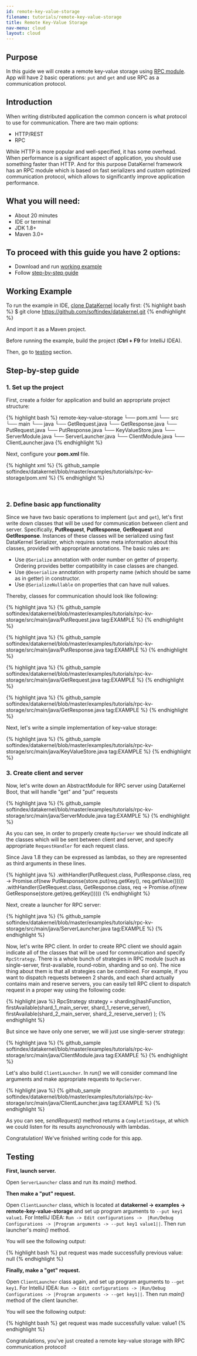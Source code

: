 ```yaml
---
id: remote-key-value-storage
filename: tutorials/remote-key-value-storage
title: Remote Key-Value Storage
nav-menu: cloud
layout: cloud
---
```

## Purpose
In this guide we will create a remote key-value storage using [RPC module](/docs/cloud/rpc.html). 
App will have 2 basic operations: `put` and `get` and use RPC as a communication protocol.

## Introduction
When writing distributed application the common concern is what protocol to use for communication. There are two main 
options:

* HTTP/REST
* RPC

While HTTP is more popular and well-specified, it has some overhead. When performance is a significant aspect of application, 
you should use something faster than HTTP. And for this purpose DataKernel framework has an RPC module which is based on 
fast serializers and custom optimized communication protocol, which allows to significantly improve application performance.

## What you will need:

* About 20 minutes
* IDE or terminal
* JDK 1.8+
* Maven 3.0+

## To proceed with this guide you have 2 options:

* Download and run [working example](#working-example)
* Follow [step-by-step guide](#step-by-step-guide)

## Working Example

To run the example in IDE, [clone DataKernel](https://github.com/softindex/datakernel.git) locally first:
{% highlight bash %}
$ git clone https://github.com/softindex/datakernel.git
{% endhighlight %} 

And import it as a Maven project.

                                                                
Before running the example, build the project (**Ctrl + F9** for IntelliJ IDEA).

Then, go to [testing](#testing) section.

## Step-by-step guide
### 1. Set up the project
First, create a folder for application and build an appropriate project structure:

{% highlight bash %}
remote-key-value-storage
└── pom.xml
└── src
    └── main
        └── java
            └── GetRequest.java
            └── GetResponse.java
            └── PutRequest.java
            └── PutResponse.java
            └── KeyValueStore.java
            └── ServerModule.java
            └── ServerLauncher.java
            └── ClientModule.java
            └── ClientLauncher.java
{% endhighlight %}


Next, configure your **pom.xml** file.

{% highlight xml %}
{% github_sample softindex/datakernel/blob/master/examples/tutorials/rpc-kv-storage/pom.xml %}
{% endhighlight %}

<br>

### 2. Define basic app functionality
Since we have two basic operations to implement (`put` and `get`), let's first write down classes that will be used for 
communication between client and server. Specifically, **PutRequest**, **PutResponse**, **GetRequest** and **GetResponse**. 
Instances of these classes will be serialized using fast DataKernel Serializer, which requires some meta information 
about this classes, provided with appropriate annotations. The basic rules are:

* Use `@Serialize` annotation with order number on getter of property. Ordering provides better compatibility in case 
classes are changed.
* Use `@Deserialize` annotation with property name (which should be same as in getter) in constructor.
* Use `@SerializeNullable` on properties that can have null values.

Thereby, classes for communication should look like following:

{% highlight java %}
{% github_sample softindex/datakernel/blob/master/examples/tutorials/rpc-kv-storage/src/main/java/PutRequest.java tag:EXAMPLE %}
{% endhighlight %}

{% highlight java %}
{% github_sample softindex/datakernel/blob/master/examples/tutorials/rpc-kv-storage/src/main/java/PutResponse.java tag:EXAMPLE %}
{% endhighlight %}

{% highlight java %}
{% github_sample softindex/datakernel/blob/master/examples/tutorials/rpc-kv-storage/src/main/java/GetRequest.java tag:EXAMPLE %}
{% endhighlight %}

{% highlight java %}
{% github_sample softindex/datakernel/blob/master/examples/tutorials/rpc-kv-storage/src/main/java/GetResponse.java tag:EXAMPLE %}
{% endhighlight %}

Next, let's write a simple implementation of key-value storage:

{% highlight java %}
{% github_sample softindex/datakernel/blob/master/examples/tutorials/rpc-kv-storage/src/main/java/KeyValueStore.java tag:EXAMPLE %}
{% endhighlight %}

### 3. Create client and server 

Now, let's write down an AbstractModule for RPC server using DataKernel Boot, that will handle "get" and "put" requests 


{% highlight java %}
{% github_sample softindex/datakernel/blob/master/examples/tutorials/rpc-kv-storage/src/main/java/ServerModule.java tag:EXAMPLE %}
{% endhighlight %}


As you can see, in order to properly create `RpcServer` we should indicate all the classes which will be sent between 
client and server, and specify appropriate `RequestHandler` for each request class.

Since Java 1.8 they can be expressed as lambdas, so they are represented as third arguments in these lines.

{% highlight java %}
.withHandler(PutRequest.class, PutResponse.class, req -> Promise.of(new PutResponse(store.put(req.getKey(), req.getValue()))))
.withHandler(GetRequest.class, GetResponse.class, req -> Promise.of(new GetResponse(store.get(req.getKey()))))
{% endhighlight %}

Next, create a launcher for RPC server:

{% highlight java %}
{% github_sample softindex/datakernel/blob/master/examples/tutorials/rpc-kv-storage/src/main/java/ServerLauncher.java tag:EXAMPLE %}
{% endhighlight %}

Now, let's write RPC client. In order to create RPC client we should again indicate all of the classes that will be used 
for communication and specify `RpcStrategy`. There is a whole bunch of strategies in RPC module (such as single-server, 
first-available, round-robin, sharding and so on). The nice thing about them is that all strategies can be combined. For 
example, if you want to dispatch requests between 2 shards, and each shard actually contains main and reserve servers, 
you can easily tell RPC client to dispatch request in a proper way using the following code:

{% highlight java %}
RpcStrategy strategy = sharding(hashFunction,
    firstAvailable(shard_1_main_server, shard_1_reserve_server),
    firstAvailable(shard_2_main_server, shard_2_reserve_server)
);
{% endhighlight %}

But since we have only one server, we will just use single-server strategy:

{% highlight java %}
{% github_sample softindex/datakernel/blob/master/examples/tutorials/rpc-kv-storage/src/main/java/ClientModule.java tag:EXAMPLE %}
{% endhighlight %}

Let's also build `ClientLauncher`. In *run()* we will consider command line arguments and make appropriate requests
to `RpcServer`.

{% highlight java %}
{% github_sample softindex/datakernel/blob/master/examples/tutorials/rpc-kv-storage/src/main/java/ClientLauncher.java tag:EXAMPLE %}
{% endhighlight %}

As you can see, *sendRequest()* method returns a `CompletionStage`, at which we could listen for its results asynchronously 
with lambdas.

Congratulation! We've finished writing code for this app.

## Testing

**First, launch server.**

Open `ServerLauncher` class and run its *main()* method.

**Then make a "put" request.**

Open `ClientLauncher` class, which is located at **datakernel -> examples -> remote-key-value-storage**
and set up program arguments to `--put key1 value1`. For IntelliJ IDEA: `Run -> Edit configurations -> 
|Run/Debug Configurations -> |Program arguments -> --put key1 value1||`. Then run launcher's *main()* method.

You will see the following output:

{% highlight bash %}
put request was made successfully
previous value: null
{% endhighlight %}

**Finally, make a "get" request.**

Open `ClientLauncher` class again, and set up program arguments to `--get key1`. For IntelliJ IDEA: `Run ->
Edit configurations -> |Run/Debug Configurations -> |Program arguments -> --get key1||`. Then run *main()* method of the 
client launcher.

You will see the following output:

{% highlight bash %}
get request was made successfully
value: value1
{% endhighlight %}

Congratulations, you've just created a remote key-value storage with RPC communication protocol!
